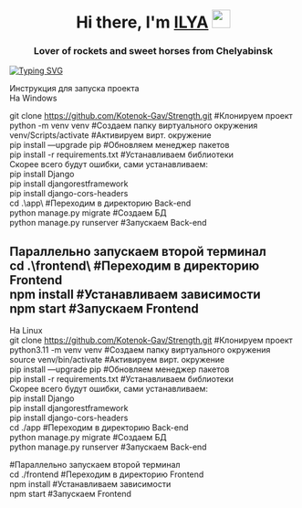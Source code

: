 <h1 align="center">Hi there, I'm <a href="https://daniilshat.ru/" target="_blank">ILYA</a> 
<img src="https://github.com/blackcater/blackcater/raw/main/images/Hi.gif" height="32"/></h1>
<h3 align="center">Lover of rockets and sweet horses from Chelyabinsk</h3>


[![Typing SVG](https://readme-typing-svg.herokuapp.com?color=%2336BCF7&lines=Fullstack+web+developer)](https://git.io/typing-svg)



Инструкция для запуска проекта  
На Windows  

git clone https://github.com/Kotenok-Gav/Strength.git                 #Клонируем проект  
python -m venv venv                                                   #Создаем папку виртуального окружения  
venv/Scripts/activate                                                 #Активируем вирт. окружение  
pip install —upgrade pip                                              #Обновляем менеджер пакетов  
pip install -r requirements.txt                                       #Устанавливаем библиотеки  
Скорее всего будут ошибки, сами устанавливаем:  
pip install Django  
pip install djangorestframework  
pip install django-cors-headers  
cd .\app\                                                            #Переходим в директорию Back-end  
python manage.py migrate                                             #Создаем БД  
python manage.py runserver                                           #Запускаем  Back-end  

Параллельно запускаем второй терминал  
cd .\frontend\                                                       #Переходим в директорию Frontend  
npm install                                                          #Устанавливаем зависимости  
npm start                                                            #Запускаем Frontend  
--------------------------------------------------------------

На Linux  
git clone https://github.com/Kotenok-Gav/Strength.git                 #Клонируем проект  
python3.11 -m venv venv                                               #Создаем папку виртуального окружения  
source venv/bin/activate                                              #Активируем вирт. окружение  
pip install —upgrade pip                                              #Обновляем менеджер пакетов  
pip install -r requirements.txt                                       #Устанавливаем библиотеки  
Скорее всего будут ошибки, сами устанавливаем:  
pip install Django  
pip install djangorestframework  
pip install django-cors-headers  
cd ./app                                                             #Переходим в директорию Back-end  
python manage.py migrate                                             #Создаем БД  
python manage.py runserver                                           #Запускаем  Back-end  

#Параллельно запускаем второй терминал  
cd ./frontend                                                        #Переходим в директорию Frontend  
npm install                                                          #Устанавливаем зависимости  
npm start                                                            #Запускаем Frontend  